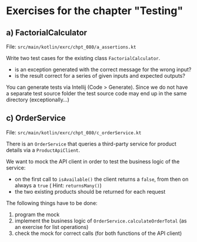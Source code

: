 # Exercises for the chapter "Testing"

## a) FactorialCalculator

File: `src/main/kotlin/exrc/chpt_080/a_assertions.kt`

Write two test cases for the existing class `FactorialCalculator`.

* is an exception generated with the correct message for the wrong input?
* is the result correct for a series of given inputs and expected outputs?

You can generate tests via Intellij (Code > Generate). Since we do not have a separate test source folder
the test source code may end up in the same directory (exceptionally…)

## c) OrderService

File: `src/main/kotlin/exrc/chpt_080/c_orderService.kt`

There is an `OrderService` that queries a third-party service for product details via a `ProductApiClient`.

We want to mock the API client in order to test the business logic of the service:

* on the first call to `isAvailable()` the client returns a `false`, from then on always a `true` (
  Hint: `returnsMany()`)
* the two existing products should be returned for each request

The following things have to be done:

1. program the mock
2. implement the business logic of `OrderService.calculateOrderTotal` (as an exercise for list operations)
3. check the mock for correct calls (for both functions of the API client)

